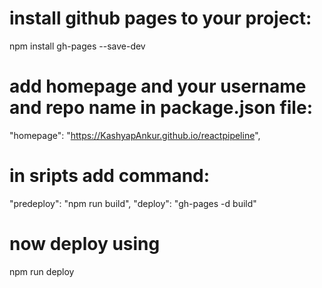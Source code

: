 # install github pages to your project:
npm install gh-pages --save-dev

# add homepage and your username and repo name in package.json file:
"homepage": "https://KashyapAnkur.github.io/reactpipeline",

# in sripts add command:
"predeploy": "npm run build",
"deploy": "gh-pages -d build"

# now deploy using
npm run deploy


